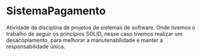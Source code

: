 # SistemaPagamento

Atividade da disciplina de projetos de sistemas de software. Onde tivemos o trabalho de seguir os princípios SOLID, nesse caso tivemos realizar um desacoplamento, para melhorar a manutenabilidade e manter a responsabilidade única.
